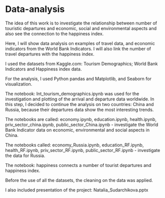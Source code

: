 # Data-analysis
The idea of this work is to investigate the relationship between number of touristic departures and economic, social and environmental aspects and also see the connection to the happiness index. 

Here, I will show data analysis on examples of travel data, and economic indicators from the World Bank Indicators. I will also link the number of travel departures with the happiness index. 

I used the datasets from Kaggle.com: 
Tourism Demographics; World Bank Indicators and Happiness index data.

For the analysis, I used Python pandas and Matplotlib, and Seaborn for visualization.

The notebook: Int_tourism_demographics.ipynb was used for the investigation and plotting of the arrival and departure data worldwide.
In this step, I decided to continue the analysis on two countries: China and Russia, because their departures data show the most interesting trends. 

The notebooks are called: economy.ipynb, education.ipynb, health.ipynb, priv_sector_china.ipynb, public_sector_China.ipynb - investigate the World Bank Indicator data on economic, environmental and social aspects in China.

The notebooks called: economy_Russia.ipynb, education_RF.ipynb, health_RF.ipynb, priv_sector_RF.ipynb, public_sector_RF.ipynb - investigate the data for Russia.

The notebook: happiness connects a number of tourist departures and happiness index.

Before the use of all the datasets, the cleaning on the data was applied.

I also included presentation of the project: Natalia_Sudarchikova.pptx
